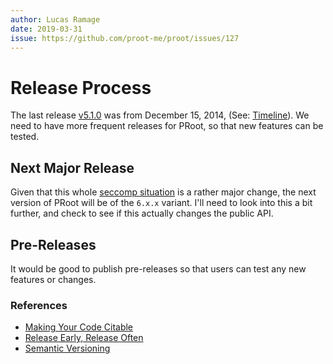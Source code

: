 ```yaml
---
author: Lucas Ramage
date: 2019-03-31
issue: https://github.com/proot-me/proot/issues/127
---
```


# Release Process

The last release [v5.1.0](https://github.com/proot-me/proot/releases/tag/v5.1.0) was from December 15, 2014, (See: [Timeline](timeline.md)).
We need to have more frequent releases for PRoot, so that new features can be tested.

## Next Major Release

Given that this whole [seccomp situation](https://github.com/proot-me/proot/issues/106) is a rather major change, the next version of PRoot will be of the `6.x.x` variant. I'll need to look into this a bit further, and check to see if this actually changes the public API.

## Pre-Releases

It would be good to publish pre-releases so that users can test any new features or changes.

### References

- [Making Your Code Citable](https://guides.github.com/activities/citable-code)
- [Release Early, Release Often](http://catb.org/~esr/writings/cathedral-bazaar/cathedral-bazaar/ar01s04.html)
- [Semantic Versioning](https://semver.org)
